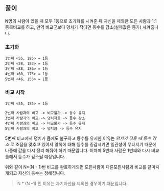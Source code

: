 ## 풀이

N명의 사람이 있을 때 모두 1등으로 초기화를 시켜준 뒤 자신을 제외한 모든 사람과 1:1 중복비교를 하고, 만약 비교군보다 덩치가 작다면 등수를 감소(실제값은 증가) 시켜줍니다.

### 초기화
```
1번째 <55, 185> = 1등
2번째 <58, 183> = 1등
3번째 <88, 186> = 1등
4번째 <60, 175> = 1등
5번째 <46, 155> = 1등
```


### 비교 시작
```
1번째 <55, 185> = 1등

2번째 사람과의 비교 -> 비교불가 -> 등수 유지
3번째 사람과의 비교 -> 덩치작음 -> 등수 감소
4번째 사람과의 비교 -> 비교불가 -> 등수 유지
5번째 사람과의 비교 -> 덩치큼 -> 등수 유지
```

5번째 비교에서 덩치가 큼에도 불구하고 등수를 유지한 이유는 *덩치가 작을 때 등수 감소* 로 초점을 맞추고 있어서 양쪽에 대해 등수를 증감시키면 일관성이 무너지기 때문에 나중에 값을 다시 정리 해줘야 하기 때문입니다.  어차피 5번째 사람은 1번째와 다시 비교를해서 등수가 감소될 예정입니다.

위와 같이 N*(N - 1)번 비교를 완료하게되면 모든사람이 다른모든사람과 비교를 끝마치게되고 자신의 등수는 정해집니다.

> N * (N -1) 인 이유는 자기자신을 제외한 경우이기 때문입니다.